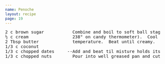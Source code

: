 ```yaml
---
name: Penoche
layout: recipe
page: 19
---
```


<pre>
2 c brown sugar           Combine and boil to soft ball stage (or to
½ c cream                 238° on candy thermometer).  Cool to room
2 Tbsp butter             temperature.  Beat until creamy.
1/3 c coconut
1/3 c chopped dates     --Add and beat til misture holds its shape.
1/3 c chopped nuts        Pour into well greased pan and cut.
</pre>
